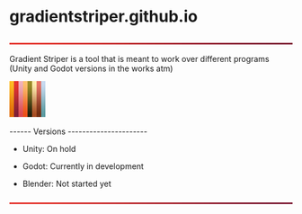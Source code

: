 # gradientstriper.github.io

![gradient line](https://raw.githubusercontent.com/GradientStriper/gradientstriper.github.io/refs/heads/main/Images/Single_SiteWide_Red.png)

Gradient Striper is a tool that is meant to work over different programs (Unity and Godot versions in the works atm)

![8_gradient_texture](https://raw.githubusercontent.com/GradientStriper/gradientstriper.github.io/refs/heads/main/Images/8.png)

------ Versions ----------------------

- Unity: On hold

- Godot: Currently in development

- Blender: Not started yet

![gradient line](https://raw.githubusercontent.com/GradientStriper/gradientstriper.github.io/refs/heads/main/Images/Single_SiteWide_Red.png)

